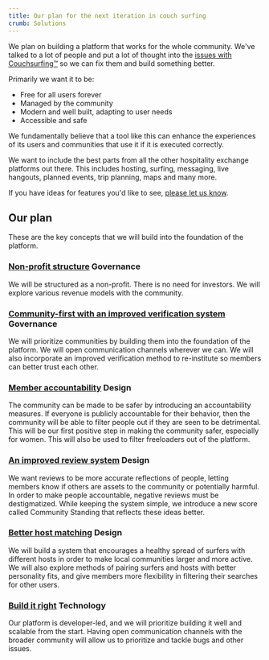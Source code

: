 ```yaml
---
title: Our plan for the next iteration in couch surfing
crumb: Solutions
---
```


We plan on building a platform that works for the whole community. We've talked to a lot of people and put a lot of thought into the [issues with Couchsurfing&#8482;](/issues) so we can fix them and build something better.

Primarily we want it to be:

- Free for all users forever
- Managed by the community
- Modern and well built, adapting to user needs
- Accessible and safe

We fundamentally believe that a tool like this can enhance the experiences of its users and communities that use it if it is executed correctly.

We want to include the best parts from all the other hospitality exchange platforms out there. This includes hosting, surfing, messaging, live hangouts, planned events, trip planning, maps and many more.

If you have ideas for features you'd like to see, [please let us know](https://community.couchers.org/).

## Our plan

These are the key concepts that we will build into the foundation of the platform.

### [Non-profit structure](/solutions/profit-and-incentives) <span class="tag is-success">Governance</span>

We will be structured as a non-profit. There is no need for investors. We will explore various revenue models with the community.

### [Community-first with an improved verification system](/solutions/communities-and-trust) <span class="tag is-success">Governance</span>

We will prioritize communities by building them into the foundation of the platform. We will open communication channels wherever we can. We will also incorporate an improved verification method to re-institute so members can better trust each other.

### [Member accountability](/solutions/creeps-and-freeloaders) <span class="tag is-warning">Design</span>

The community can be made to be safer by introducing an accountability measures. If everyone is publicly accountable for their behavior, then the community will be able to filter people out if they are seen to be detrimental. This will be our first positive step in making the community safer, especially for women. This will also be used to filter freeloaders out of the platform.

### [An improved review system](/solutions/reviews) <span class="tag is-warning">Design</span>

We want reviews to be more accurate reflections of people, letting members know if others are assets to the community or potentially harmful. In order to make people accountable, negative reviews must be destigmatized. While keeping the system simple, we introduce a new score called Community Standing that reflects these ideas better.

### [Better host matching](/solutions/host-matching) <span class="tag is-warning">Design</span>

We will build a system that encourages a healthy spread of surfers with different hosts in order to make local communities larger and more active. We will also explore methods of pairing surfers and hosts with better personality fits, and give members more flexibility in filtering their searches for other users.

### [Build it right](/solutions/the-build) <span class="tag is-danger">Technology</span>

Our platform is developer-led, and we will prioritize building it well and scalable from the start. Having open communication channels with the broader community will allow us to prioritize and tackle bugs and other issues.
